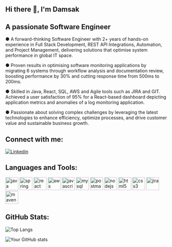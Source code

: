 ## Hi there 👋, I'm Damsak

## A passionate Software Engineer

● A forward-thinking Software Engineer with 2+ years of hands-on experience in Full Stack Development, REST API Integrations, Automation, and Project Management, delivering solutions that optimise system performance in global IT space.

● Proven results in optimising software monitoring applications by migrating 6 systems through workflow analysis and documentation review, boosting performance by 30% and cutting response time from 500ms to 200ms.

● Skilled in Java, React, SQL, AWS and Agile tools such as JIRA and GIT. Achieved a user satisfaction of 95% for a React-based dashboard depicting application metrics and anomalies of a log monitoring application.

● Passionate about solving complex challenges by leveraging the latest technologies to enhance efficiency, optimize processes, and drive customer value and sustainable business growth.

## Connect with me:
[![Linkedin](https://img.shields.io/badge/-LinkedIn-blue?style=flat-square&logo=Linkedin&logoColor=white)](https://www.linkedin.com/in/damsakbandara)

## Languages and Tools:
<p align="left"> 
  <img src="https://cdn.jsdelivr.net/gh/devicons/devicon/icons/java/java-original.svg" alt="java" width="40" height="40"/>
  <img src="https://cdn.jsdelivr.net/gh/devicons/devicon/icons/spring/spring-original.svg" alt="spring" width="40" height="40"/>
  <img src="https://cdn.jsdelivr.net/gh/devicons/devicon/icons/react/react-original.svg" alt="react" width="40" height="40"/>
  <img src="https://cdn.jsdelivr.net/gh/devicons/devicon/icons/amazonwebservices/amazonwebservices-original.svg" alt="aws" width="40" height="40"/>
  <img src="https://cdn.jsdelivr.net/gh/devicons/devicon/icons/javascript/javascript-original.svg" alt="javascript" width="40" height="40"/>
  <img src="https://cdn.jsdelivr.net/gh/devicons/devicon/icons/mysql/mysql-original.svg" alt="mysql" width="40" height="40"/>
  <img src="https://cdn.jsdelivr.net/gh/devicons/devicon/icons/postman/postman-original.svg" alt="postman" width="40" height="40"/>
  <img src="https://cdn.jsdelivr.net/gh/devicons/devicon/icons/nodejs/nodejs-original.svg" alt="nodejs" width="40" height="40"/>
  <img src="https://cdn.jsdelivr.net/gh/devicons/devicon/icons/html5/html5-original.svg" alt="html5" width="40" height="40"/>
  <img src="https://cdn.jsdelivr.net/gh/devicons/devicon/icons/css3/css3-original.svg" alt="css3" width="40" height="40"/>
  <img src="https://cdn.jsdelivr.net/gh/devicons/devicon/icons/jira/jira-original.svg" alt="jira" width="40" height="40"/>
  <img src="https://cdn.jsdelivr.net/gh/devicons/devicon/icons/maven/maven-original.svg" alt="maven" width="40" height="40"/>
</p>

## GitHub Stats:

![Top Langs](https://github-readme-stats.vercel.app/api/top-langs/?username=Damsak&layout=compact&theme=default)

![Your GitHub stats](https://github-readme-stats.vercel.app/api?username=Damsak&show_icons=true&theme=radical)
